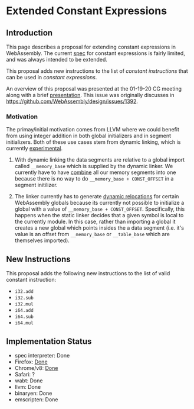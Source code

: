 # Extended Constant Expressions

## Introduction

This page describes a proposal for extending constant expressions in
WebAssembly.  The current [spec][] for constant expressions is fairly limited,
and was always intended to be extended.

This proposal adds new instructions to the list of *constant instructions* that
can be used in *constant expressions*.

An overview of this proposal was presented at the 01-19-20 CG meeting along with
a brief [presentation][].  This issue was originally discusses in
https://github.com/WebAssembly/design/issues/1392.

### Motivation

The primay/initial motivation comes from LLVM where we could benefit from using
integer addition in both global initializers and in segment initializers.  Both
of these use cases stem from dynamic linking, which is currently
[experimental][abi].

1. With dynamic linking the data segments are relative to a global import called
   `__memory_base` which is supplied by the dynamic linker.   We currently have
   to have [combine][] all our memory segments into one because there is no way
   to do `__memory_base + CONST_OFFSET` in a segment initilizer.

2. The linker currently has to generate [dynamic relocations][reloc] for certain
   WebAssembly globals because its currently not possible to initialize a global
   with a value of `__memory_base + CONST_OFFSET`.  Specifically, this happens
   when the static linker decides that a given symbol is local to the currently
   module.  In this case, rather than importing a global it creates a new
   global which points insides the a data segment (i.e. it's value is an offset
   from `__memory_base` or `__table_base` which are themselves imported).

## New Instructions

This proposal adds the following new instructions to the list of valid constant
instruction:

 - `i32.add`
 - `i32.sub`
 - `i32.mul`
 - `i64.add`
 - `i64.sub`
 - `i64.mul`

## Implementation Status

- spec interpreter: Done
- Firefox: [Done](https://github.com/WebAssembly/debugging/issues/17#issuecomment-1041130743)
- Chrome/v8: [Done](https://chromium.googlesource.com/v8/v8/+/bf1565d7081cabc510e39c42eaea67ea6e79484e)
- Safari: ?
- wabt: Done
- llvm: Done
- binaryen: Done
- emscripten: Done

[spec]: https://webassembly.github.io/spec/core/valid/instructions.html#constant-expressions
[presentation]: https://docs.google.com/presentation/d/1sM9mJJ6iM7D8324ipYxot91hSKnWCtB8jX4Kh3bde5E
[abi]: https://github.com/WebAssembly/tool-conventions/blob/master/DynamicLinking.md
[combine]: https://github.com/llvm/llvm-project/blob/5f9be2c3e37c0428ba56876dd84af04b8d9d8915/lld/wasm/Writer.cpp#L868
[reloc]: https://github.com/llvm/llvm-project/blob/5f9be2c3e37c0428ba56876dd84af04b8d9d8915/lld/wasm/SyntheticSections.cpp#L311

